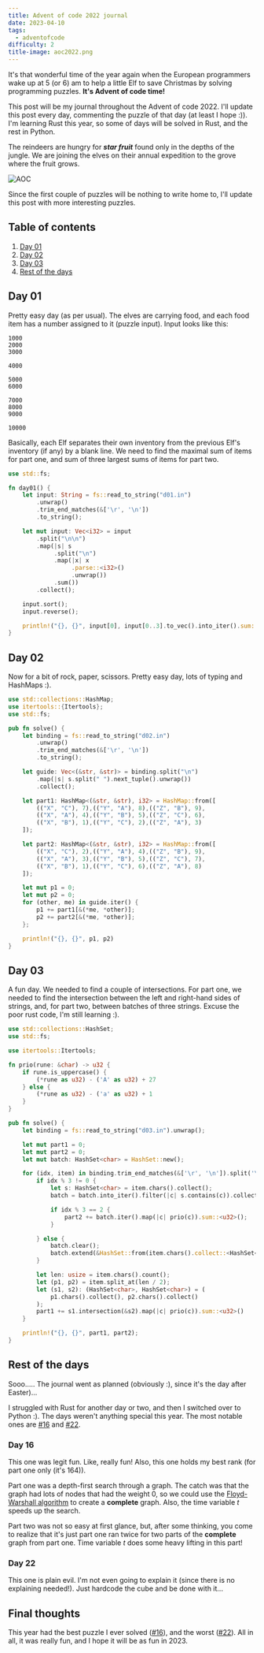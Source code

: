 ```yaml
---
title: Advent of code 2022 journal
date: 2023-04-10
tags:
  - adventofcode
difficulty: 2
title-image: aoc2022.png
---
```

It's that wonderful time of the year again when the European programmers wake up at 5 (or 6) am to help a little Elf to save Christmas by solving programming puzzles. **It's Advent of code time!**

This post will be my journal throughout the Advent of code 2022. I'll update this post every day, commenting the puzzle of that day (at least I hope :)).
I'm learning Rust this year, so some of days will be solved in Rust, and the rest in Python.

The reindeers are hungry for _**star fruit**_ found only in the depths of the jungle. We are joining the elves on their annual expedition to the grove where the fruit grows.

![AOC](/post/images/aoc2022_1.png)

Since the first couple of puzzles will be nothing to write home to, I'll update this post with more interesting puzzles.

## Table of contents
1. [Day 01](#d01)
2. [Day 02](#d02)
3. [Day 03](#d03)
3. [Rest of the days](#rest)

## <a class="inpost" name="d01">Day 01</a>

Pretty easy day (as per usual).
The elves are carrying food, and each food item has a number assigned to it (puzzle input).
Input looks like this:
```
1000
2000
3000

4000

5000
6000

7000
8000
9000

10000
```
Basically, each Elf separates their own inventory from the previous Elf's inventory (if any) by a blank line.
We need to find the maximal sum of items for part one, and sum of three largest sums of items for part two.

```rust
use std::fs;

fn day01() {
    let input: String = fs::read_to_string("d01.in")
        .unwrap()
        .trim_end_matches(&['\r', '\n'])
        .to_string();

    let mut input: Vec<i32> = input
        .split("\n\n")
        .map(|s| s
             .split("\n")
             .map(|x| x
                  .parse::<i32>()
                  .unwrap())
             .sum())
        .collect();

    input.sort();
    input.reverse();

    println!("{}, {}", input[0], input[0..3].to_vec().into_iter().sum::<i32>());
}
```

## <a class="inpost" name="d02">Day 02</a>

Now for a bit of rock, paper, scissors.
Pretty easy day, lots of typing and HashMaps :).

```rust
use std::collections::HashMap;
use itertools::{Itertools};
use std::fs;

pub fn solve() {
    let binding = fs::read_to_string("d02.in")
        .unwrap()
        .trim_end_matches(&['\r', '\n'])
        .to_string();

    let guide: Vec<(&str, &str)> = binding.split("\n")
        .map(|s| s.split(" ").next_tuple().unwrap())
        .collect();

    let part1: HashMap<(&str, &str), i32> = HashMap::from([
        (("X", "C"), 7),(("Y", "A"), 8),(("Z", "B"), 9),
        (("X", "A"), 4),(("Y", "B"), 5),(("Z", "C"), 6),
        (("X", "B"), 1),(("Y", "C"), 2),(("Z", "A"), 3)
    ]);

    let part2: HashMap<(&str, &str), i32> = HashMap::from([
        (("X", "C"), 2),(("Y", "A"), 4),(("Z", "B"), 9),
        (("X", "A"), 3),(("Y", "B"), 5),(("Z", "C"), 7),
        (("X", "B"), 1),(("Y", "C"), 6),(("Z", "A"), 8)
    ]);

    let mut p1 = 0;
    let mut p2 = 0;
    for (other, me) in guide.iter() {
        p1 += part1[&(*me, *other)];
        p2 += part2[&(*me, *other)];
    };

    println!("{}, {}", p1, p2)
}
```

## <a class="inpost" name="d03">Day 03</a>

A fun day.
We needed to find a couple of intersections.
For part one, we needed to find the intersection between the left and right-hand sides of strings, and, for part two, between batches of three strings.
Excuse the poor rust code, I'm still learning :).

```rust
use std::collections::HashSet;
use std::fs;

use itertools::Itertools;

fn prio(rune: &char) -> u32 {
    if rune.is_uppercase() {
        (*rune as u32) - ('A' as u32) + 27
    } else {
        (*rune as u32) - ('a' as u32) + 1
    }
}

pub fn solve() {
    let binding = fs::read_to_string("d03.in").unwrap();

    let mut part1 = 0;
    let mut part2 = 0;
    let mut batch: HashSet<char> = HashSet::new();

    for (idx, item) in binding.trim_end_matches(&['\r', '\n']).split('\n').enumerate() {
        if idx % 3 != 0 {
            let s: HashSet<char> = item.chars().collect();
            batch = batch.into_iter().filter(|c| s.contains(c)).collect();

            if idx % 3 == 2 {
                part2 += batch.iter().map(|c| prio(c)).sum::<u32>();
            }

        } else {
            batch.clear();
            batch.extend(&HashSet::from(item.chars().collect::<HashSet<char>>()));
        }

        let len: usize = item.chars().count();
        let (p1, p2) = item.split_at(len / 2);
        let (s1, s2): (HashSet<char>, HashSet<char>) = (
            p1.chars().collect(), p2.chars().collect()
        );
        part1 += s1.intersection(&s2).map(|c| prio(c)).sum::<u32>()
    }

    println!("{}, {}", part1, part2);
}
```

## <a class="inpost" name="rest">Rest of the days</a>

Sooo.....
The journal went as planned (obviously :), since it's the day after Easter)...

I struggled with Rust for another day or two, and then I switched over to Python :).
The days weren't anything special this year. The most notable ones are [#16](https://adventofcode.com/2022/day/16) and [#22](https://adventofcode.com/2022/day/22).

### Day 16
This one was legit fun. Like, really fun!
Also, this one holds my best rank (for part one only (it's 164)).

Part one was a depth-first search through a graph. 
The catch was that the graph had lots of nodes that had the weight 0, so we could use the [Floyd-Warshall algorithm](https://en.wikipedia.org/wiki/Floyd%E2%80%93Warshall_algorithm) to create a **complete** graph.
Also, the time variable $t$ speeds up the search.


Part two was not so easy at first glance, but, after some thinking, you come to realize that it's just part one ran twice for two parts of the **complete** graph from part one.
Time variable $t$ does some heavy lifting in this part!


### Day 22
This one is plain evil.
I'm not even going to explain it (since there is no explaining needed!). Just hardcode the cube and be done with it...



## Final thoughts
This year had the best puzzle I ever solved ([#16](https://adventofcode.com/2022/day/16)), and the worst ([#22](https://adventofcode.com/2022/day/22)).
All in all, it was really fun, and I hope it will be as fun in 2023.

